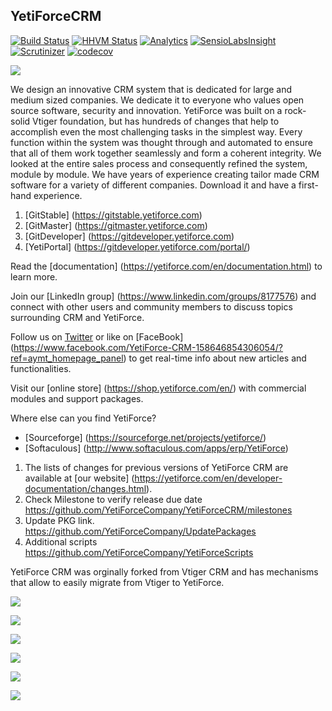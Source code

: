 
## YetiForceCRM 
[![Build Status](https://travis-ci.org/YetiForceCompany/YetiForceCRM.svg?branch=developer)](https://travis-ci.org/YetiForceCompany/YetiForceCRM) [![HHVM Status](https://img.shields.io/badge/hhvm-tested-green.svg)](https://travis-ci.org/YetiForceCompany/YetiForceCRM) [![Analytics](https://ga-beacon.appspot.com/UA-81376231-1/welcome-page)](https://github.com/igrigorik/ga-beacon) [![SensioLabsInsight](https://insight.sensiolabs.com/projects/189f9068-d777-44a7-9164-9242e81df88c/mini.png)](https://insight.sensiolabs.com/projects/189f9068-d777-44a7-9164-9242e81df88c) [![Scrutinizer](https://scrutinizer-ci.com/g/YetiForceCompany/YetiForceCRM/badges/quality-score.png?b=developer)](https://scrutinizer-ci.com/g/YetiForceCompany/YetiForceCRM/)  [![codecov](https://codecov.io/gh/YetiForceCompany/YetiForceCRM/branch/developer/graph/badge.svg)](https://codecov.io/gh/YetiForceCompany/YetiForceCRM)

<a href='http://www.capterra.com/customer-relationship-management-software/reviews/159123/Yetiforce%20/YetiForce?utm_source=vendor&utm_medium=badge&utm_campaign=capterra_reviews_badge'>  <img border='0' src='https://assets.capterra.com/badge/470cd214b89233aa4e89972fa49c3253.png?v=2111411&p=159123' /></a>

We design an innovative CRM system that is dedicated for large and medium sized companies. We dedicate it to everyone who values open source software, security and innovation. YetiForce was built on a rock-solid Vtiger foundation, but has hundreds of changes that help to accomplish even the most challenging tasks in the simplest way. Every function within the system was thought through and automated to ensure that all of them work together seamlessly and form a coherent integrity. We looked at the entire sales process and consequently refined the system, module by module. We have years of experience creating tailor made CRM software for a variety of different companies. Download it and have a first-hand experience.

1. [GitStable] (https://gitstable.yetiforce.com)
2. [GitMaster] (https://gitmaster.yetiforce.com)
3. [GitDeveloper] (https://gitdeveloper.yetiforce.com)
4. [YetiPortal] (https://gitdeveloper.yetiforce.com/portal/)

Read the [documentation] (https://yetiforce.com/en/documentation.html) to learn more.

Join our [LinkedIn group] (https://www.linkedin.com/groups/8177576) and connect with other users and community members to discuss topics surrounding CRM and YetiForce.

Follow us on [Twitter](https://twitter.com/YetiForceEN) or like on [FaceBook] (https://www.facebook.com/YetiForce-CRM-158646854306054/?ref=aymt_homepage_panel) to get real-time info about new articles and functionalities. 

Visit our [online store] (https://shop.yetiforce.com/en/) with commercial modules and support packages.

Where else can you find YetiForce?
- [Sourceforge] (https://sourceforge.net/projects/yetiforce/)
- [Softaculous] (http://www.softaculous.com/apps/erp/YetiForce)  

1. The lists of changes for previous versions of YetiForce CRM are available at [our website] (https://yetiforce.com/en/developer-documentation/changes.html).
2. Check Milestone to verify release due date
https://github.com/YetiForceCompany/YetiForceCRM/milestones
3. Update PKG link.
https://github.com/YetiForceCompany/UpdatePackages
4. Additional scripts
https://github.com/YetiForceCompany/YetiForceScripts

YetiForce CRM was orginally forked from Vtiger CRM and has mechanisms that allow to easily migrate from Vtiger to YetiForce.

![](https://yetiforce.com/images/yeti/1_Home_page.png)

![](https://yetiforce.com/images/yeti/3_Home_page.png)

![](https://yetiforce.com/images/yeti/4_Calendar.png)

![](https://yetiforce.com/images/yeti/8_List_Accounts.png)

![](https://yetiforce.com/images/yeti/9_Detail_Accounts.png)

![](https://yetiforce.com/images/yeti/24_Detail_Projects_Gantt_Months.png)

